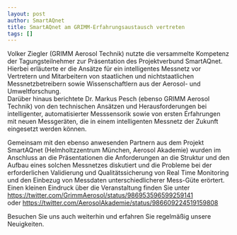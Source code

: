 ```yaml
---
layout: post
author: SmartAQnet
title: SmartAQnet am GRIMM-Erfahrungsaustausch vertreten
tags: []
---
```

Volker Ziegler (GRIMM Aerosol Technik) nutzte die versammelte Kompetenz der Tagungsteilnehmer zur Präsentation des Projektverbund SmartAQnet. Hierbei erläuterte er die Ansätze für ein intelligentes Messnetz vor Vertretern und Mitarbeitern von staatlichen und nichtstaatlichen Messnetzbetreibern sowie Wissenschaftlern aus der Aerosol- und Umweltforschung.  
Darüber hinaus berichtete Dr. Markus Pesch (ebenso GRIMM Aerosol Technik) von den technischen Ansätzen und Herausforderungen bei intelligenter, automatisierter Messsensorik sowie von ersten Erfahrungen mit neuen Messgeräten, die in einem intelligenten Messnetz der Zukunft eingesetzt werden können.  
  
Gemeinsam mit den ebenso anwesenden Partnern aus dem Projekt SmartAQnet (Helmholtzzentrum München, Aerosol Akademie) wurden im Anschluss an die Präsentationen die Anforderungen an die Struktur und den Aufbau eines solchen Messnetzes diskutiert und die Probleme bei der erforderlichen Validierung und Qualitätssicherung von Real Time Monitoring und den Einbezug von Messdaten unterschiedlicherer Mess-Güte erörtert.  
Einen kleinen Eindruck über die Veranstaltung finden Sie unter https://twitter.com/GrimmAerosol/status/986953596599259141  
oder https://twitter.com/AerosolAkademie/status/986609224519159808  
  
Besuchen Sie uns auch weiterhin und erfahren Sie regelmäßig unsere Neuigkeiten.
